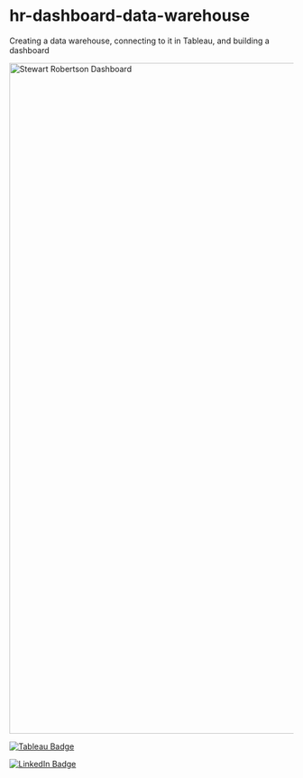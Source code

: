 # hr-dashboard-data-warehouse
Creating a data warehouse, connecting to it in Tableau, and building a dashboard

<img width="1189" alt="Stewart Robertson Dashboard" src="https://github.com/user-attachments/assets/9bef3dcd-747c-4253-b814-68f215acf4cf" />


[![Tableau Badge](https://img.shields.io/badge/Tableau-E97627?style=for-the-badge&logo=Tableau&logoColor=white)](https://public.tableau.com/app/profile/stewartrobertson/vizzes)

[![LinkedIn Badge](https://img.shields.io/badge/LinkedIn-0077B5?style=for-the-badge&logo=linkedin&logoColor=white)](https://www.linkedin.com/in/stewart-robertson-data/)
